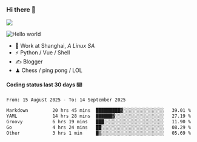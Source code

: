 ### Hi there 👋
![](https://komarev.com/ghpvc/?username=Xuhandsome)


<img src="https://github-readme-stats.vercel.app/api?username=XuHandsome&show_icons=true&theme=merko" alt="Hello world">

<br/>

- 🍻  Work at Shanghai, _A Linux SA_
- ⚡  Python / Vue / Shell
- ✍️  Blogger
- ♟  Chess / ping pong / LOL

#### Coding status last 30 days ⌨️

<!--START_SECTION:waka-->

```txt
From: 15 August 2025 - To: 14 September 2025

Markdown         20 hrs 45 mins  █████████▓░░░░░░░░░░░░░░░   39.01 %
YAML             14 hrs 28 mins  ██████▓░░░░░░░░░░░░░░░░░░   27.19 %
Groovy           6 hrs 19 mins   ███░░░░░░░░░░░░░░░░░░░░░░   11.90 %
Go               4 hrs 24 mins   ██░░░░░░░░░░░░░░░░░░░░░░░   08.29 %
Other            3 hrs 1 min     █▒░░░░░░░░░░░░░░░░░░░░░░░   05.69 %
```

<!--END_SECTION:waka-->
